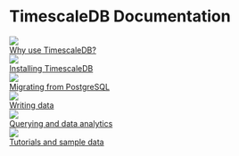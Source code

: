 <h1>TimescaleDB Documentation</h1>

<div class="test-chooser__cyoa-menu">
  <a href="/introduction">
    <div class="cyoa-button">
      <img src="https://assets.iobeam.com/images/docs/welcome-1-why.png" class="cyoa-icon" />
      <div class="test-chooser__cyoa-menu-label">Why use TimescaleDB?</div>
    </div>
  </a>
  <a href="/getting-started/installation">
    <div class="cyoa-button">
      <img src="https://assets.iobeam.com/images/docs/welcome-2-install.png" class="cyoa-icon" />
      <div class="test-chooser__cyoa-menu-label">Installing TimescaleDB</div>
    </div>
  </a>
  <a href="/getting-started/migrating-data">
    <div class="cyoa-button">
      <img src="https://assets.iobeam.com/images/docs/welcome-3-postgresql.png" class="cyoa-icon" />
      <div class="test-chooser__cyoa-menu-label">Migrating from PostgreSQL</div>
    </div>
  </a>
</div>
<div class="test-chooser__cyoa-menu">
  <a href="/api#insert">
    <div class="cyoa-button">
      <img src="https://assets.iobeam.com/images/docs/welcome-4-data.png" class="cyoa-icon" />
      <div class="test-chooser__cyoa-menu-label">Writing data</div>
    </div>
  </a>
  <a href="/api#select">
    <div class="cyoa-button">
      <img src="https://assets.iobeam.com/images/docs/welcome-5-analytics.png" class="cyoa-icon" />
      <div class="test-chooser__cyoa-menu-label">Querying and data analytics</div>
    </div>
  </a>
  <a href="/tutorials">
    <div class="cyoa-button">
      <img src="https://assets.iobeam.com/images/docs/welcome-6-admin.png" class="cyoa-icon" />
      <div class="test-chooser__cyoa-menu-label">Tutorials and sample data</div>
    </div>
  </a>
</div>
